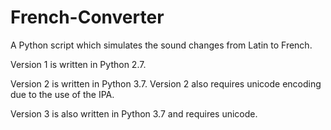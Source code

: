 # French-Converter
A Python script which simulates the sound changes from Latin to French.

Version 1 is written in Python 2.7. 

Version 2 is written in Python 3.7. Version 2 also requires unicode encoding due to the use of the IPA.

Version 3 is also written in Python 3.7 and requires unicode.
